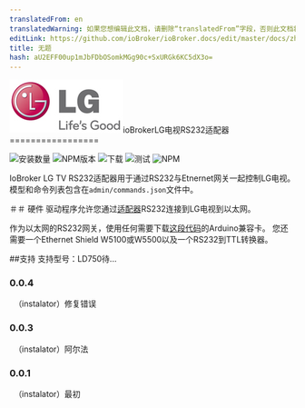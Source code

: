 ```yaml
---
translatedFrom: en
translatedWarning: 如果您想编辑此文档，请删除“translatedFrom”字段，否则此文档将再次自动翻译
editLink: https://github.com/ioBroker/ioBroker.docs/edit/master/docs/zh-cn/adapterref/iobroker.lgtv-rs/README.md
title: 无题
hash: aU2EFF00up1mJbFDbOSomkMGg90c+SxURGk6KC5dX3o=
---
```

![商标](../../../en/adapterref/iobroker.lgtv-rs/admin/lg_admin.png)ioBrokerLG电视RS232适配器=================

![安装数量](http://iobroker.live/badges/lgtv-rs-stable.svg)
![NPM版本](http://img.shields.io/npm/v/iobroker.lgtv-rs.svg)
![下载](https://img.shields.io/npm/dm/iobroker.lgtv-rs.svg)
![测试](http://img.shields.io/travis/instalator/ioBroker.lgtv-rs/master.svg)
![NPM](https://nodei.co/npm/iobroker.lgtv-rs.png?downloads=true)

IoBroker LG TV RS232适配器用于通过RS232与Etnernet网关一起控制LG电视。
模型和命令列表包含在`admin/commands.json`文件中。

＃＃ 硬件
驱动程序允许您通过[适配器](http://blog.instalator.ru/archives/744)RS232连接到LG电视到以太网。

作为以太网的RS232网关，使用任何需要下载[这段代码](https://github.com/stepansnigirev/ArduinoSerialToEthernet)的Arduino兼容卡。
您还需要一个Ethernet Shield W5100或W5500以及一个RS232到TTL转换器。

##支持
支持型号：LD750待...

### 0.0.4
  （instalator）修复错误

### 0.0.3
  （instalator）阿尔法

### 0.0.1
  （instalator）最初